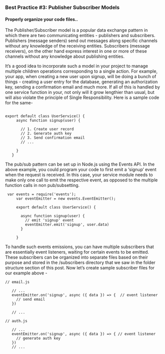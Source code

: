 ### Best Practice #3: Publisher Subscriber Models

#### Properly organize your code files..

 The Publisher/Subscriber model is a popular data exchange pattern in which there are two communicating entities - publishers and subscribers. Publishers (message senders) send out messages along specific channels without any knowledge of the receiving entities. Subscribers (message receivers), on the other hand express interest in one or more of these channels without any knowledge about publishing entities.

It’s a good idea to incorporate such a model in your project to manage multiple children operations corresponding to a single action. For example, your app, when creating a new user upon signup, will be doing a bunch of things - creating a user entry for the database, generating an authorization key, sending a confirmation email and much more. If all of this is handled by one service function in your, not only will it grow lengthier than usual, but will also violate the principle of Single Responsibility. Here is a sample code for the same-

 ```

 export default class UserService() {		
      async function signup(user) {

        // 1. Create user record
        // 2. Generate auth key
        // 3. Send confirmation email
        // ...  

      }
    }

 ```
 The pub/sub pattern can be set up in Node.js using the Events API. In the above example, you could program your code to first emit a ‘signup’ event when the request is received. In this case, your service module needs to make only one call to emit the respective event, as opposed to the multiple function calls in non pub/subsetting. 


 ```
  var events = require('events');
      var eventEmitter = new events.EventEmitter();		

      export default class UserService() {

        async function signup(user) {
          // emit 'signup' event
          eventEmitter.emit('signup', user.data)
        }

      }
 ```

 To handle such events emissions, you can have multiple subscribers that are essentially event listeners, waiting for certain events to be emitted. These subscribers can be organized into separate files based on their purpose and stored in the /subscribers directory that we saw in the folder structure section of this post. Now let’s create sample subscriber files for our example above -

 ```
 // email.js

    // ...
    eventEmitter.on('signup', async ({ data }) => {  // event listener 
      // send email 
    })

    // ...

 ```


 ```
 // auth.js

    // ...
    eventEmitter.on('signup', async ({ data }) => {	// event listener
      // generate auth key
    })
    // ...
 ```
 